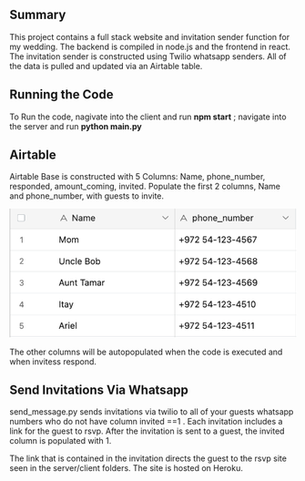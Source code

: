 ## Summary
This project contains a full stack website and invitation sender function for my wedding. The backend is compiled in node.js and the frontend in react. The invitation sender is 
constructed using Twilio whatsapp senders. All of the data is pulled and updated via an Airtable table. 

## Running the Code
To Run the code, nagivate into the client and run __npm start__ ; navigate into the server and run __python main.py__

## Airtable
Airtable Base is constructed with 5 Columns: Name, phone_number, responded, amount_coming, invited.
Populate the first 2 columns, Name and phone_number, with guests to invite. 

![Screenshot](static/airtable.png)


The other columns will be autopopulated when the code is executed and when invitess respond.


## Send Invitations Via Whatsapp
send_message.py sends invitations via twilio to all of your guests whatsapp numbers who do not have column invited ==1 . Each invitation includes a link for the guest to rsvp. After
the invitation is sent to a guest, the invited column is populated with 1. 

The link that is contained in the invitation directs the guest to the rsvp site seen in the server/client folders. The site is hosted on Heroku.
